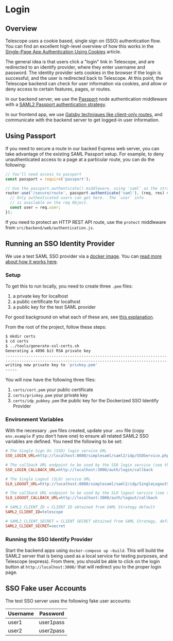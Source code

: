 # Login

## Overview

Telescope uses a cookie based, single sign on (SSO) authentication flow. You can
find an excellent high-level overview of how this works in the
[Single-Page App Authentication Using Cookies](https://auth0.com/docs/login/spa/authenticate-with-cookies) article.

The general idea is that users click a "login" link in Telescope, and are
redirected to an identify provider, where they enter username and password.
The identity provider sets cookies in the browser if the login is successful,
and the user is redirected back to Telescope. At this point, the Telescope
backend can check for user information via cookies, and allow or deny access
to certain features, pages, or routes.

In our backend server, we use the [Passport](http://www.passportjs.org/) node
authentication middleware with a [SAML2 Passport authentication strategy](https://github.com/bergie/passport-saml).

In our frontend app, we use [Gatsby techniques like client-only routes](https://www.gatsbyjs.org/tutorial/authentication-tutorial/),
and communicate with the backend server to get logged-in user information.

## Using Passport

If you need to secure a route in our backed Express web server, you can
take advantage of the existing SAML Passport setup. For example, to deny
unauthenticated access to a page at a particular route, you can do the following:

```js
// You'll need access to passport
const passport = require('passport');

// Use the passport.authenticate() middleware, using 'saml' as the strategy
router.use('/secure/route', passport.authenticate('saml'), (req, res) => {
  // Only authenticated users can get here.  The `user` info
  // is available on the req Object.
  const user = req.user;
});
```

If you need to protect an HTTP REST API route, use the `protect` middleware
from `src/backend/web/authentication.js`.

## Running an SSO Identity Provider

We use a test SAML SSO provider via a [docker image](kristophjunge/test-saml-idp).
You can [read more about how it works here](https://medium.com/disney-streaming/setup-a-single-sign-on-saml-test-environment-with-docker-and-nodejs-c53fc1a984c9).

### Setup

To get this to run locally, you need to create three `.pem` files:

1. a private key for localhost
1. a public certificate for localhost
1. a public key for the test SAML provider

For good background on what each of these are, see [this explanation](https://www.digitalocean.com/community/tutorials/openssl-essentials-working-with-ssl-certificates-private-keys-and-csrs).

From the root of the project, follow these steps:

```bash
$ mkdir certs
$ cd certs
$ ../tools/generate-ssl-certs.sh
Generating a 4096 bit RSA private key
..................................................................................................................................................................................................++
......................................................................................................................................................................................................++
writing new private key to 'privkey.pem'
-----
```

You will now have the following three files:

1. `certs/cert.pem` your public certificate
1. `certs/privkey.pem` your private key
1. `certs/idp_pubkey.pem` the public key for the Dockerized SSO Identify Provider

### Environment Variables

With the necessary `.pem` files created, update your `.env` file (copy `env.example`
if you don't have one) to ensure all related SAML2 SSO variables are defined.
You need the following to be set:

```ini
# The Single Sign On (SSO) login service URL
SSO_LOGIN_URL=http://localhost:8080/simplesaml/saml2/idp/SSOService.php

# The callback URL endpoint to be used by the SSO login service (see the /auth route)
SSO_LOGIN_CALLBACK_URL=http://localhost:3000/auth/login/callback

# The Single Logout (SLO) service URL
SLO_LOGOUT_URL=http://localhost:8080/simplesaml/saml2/idp/SingleLogoutService.php

# The callback URL endpoint to be used by the SLO logout service (see the /auth route)
SLO_LOGOUT_CALLBACK_URL=http://localhost:3000/auth/logout/callback

# SAML2_CLIENT_ID = CLIENT ID obtained from SAML Strategy default
SAML2_CLIENT_ID=telescope

# SAML2_CLIENT_SECRET = CLIENT SECRET obtained from SAML Strategy, default : secret;
SAML2_CLIENT_SECRET=secret
```

### Running the SSO Identify Provider

Start the backend apps using `docker-compose up –build`. This will build the SAML2 server that is being used as a local service for testing purposes, and Telescope (express). From there, you should be able to click on the login button at `http://localhost:3000/` that will redirect you to the proper login page.

## SSO Fake user Accounts

The test SSO server uses the following fake user accounts:

| Username | Password  |
| -------- | --------- |
| user1    | user1pass |
| user2    | user2pass |
